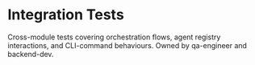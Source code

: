 # Integration Tests

Cross-module tests covering orchestration flows, agent registry interactions, and CLI-command behaviours. Owned by qa-engineer and backend-dev.
